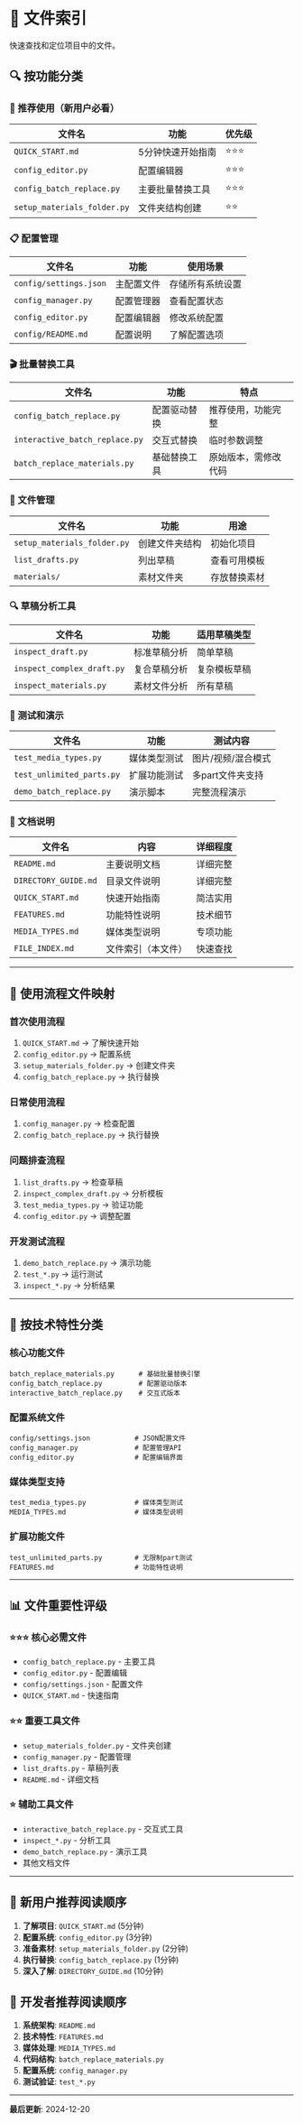 # 📑 文件索引

快速查找和定位项目中的文件。

## 🔍 按功能分类

### 🎯 推荐使用（新用户必看）
| 文件名 | 功能 | 优先级 |
|--------|------|--------|
| `QUICK_START.md` | 5分钟快速开始指南 | ⭐⭐⭐ |
| `config_editor.py` | 配置编辑器 | ⭐⭐⭐ |
| `config_batch_replace.py` | 主要批量替换工具 | ⭐⭐⭐ |
| `setup_materials_folder.py` | 文件夹结构创建 | ⭐⭐ |

### 📋 配置管理
| 文件名 | 功能 | 使用场景 |
|--------|------|----------|
| `config/settings.json` | 主配置文件 | 存储所有系统设置 |
| `config_manager.py` | 配置管理器 | 查看配置状态 |
| `config_editor.py` | 配置编辑器 | 修改系统配置 |
| `config/README.md` | 配置说明 | 了解配置选项 |

### 🎬 批量替换工具
| 文件名 | 功能 | 特点 |
|--------|------|------|
| `config_batch_replace.py` | 配置驱动替换 | 推荐使用，功能完整 |
| `interactive_batch_replace.py` | 交互式替换 | 临时参数调整 |
| `batch_replace_materials.py` | 基础替换工具 | 原始版本，需修改代码 |

### 📁 文件管理
| 文件名 | 功能 | 用途 |
|--------|------|------|
| `setup_materials_folder.py` | 创建文件夹结构 | 初始化项目 |
| `list_drafts.py` | 列出草稿 | 查看可用模板 |
| `materials/` | 素材文件夹 | 存放替换素材 |

### 🔍 草稿分析工具
| 文件名 | 功能 | 适用草稿类型 |
|--------|------|-------------|
| `inspect_draft.py` | 标准草稿分析 | 简单草稿 |
| `inspect_complex_draft.py` | 复合草稿分析 | 复杂模板草稿 |
| `inspect_materials.py` | 素材文件分析 | 所有草稿 |

### 🧪 测试和演示
| 文件名 | 功能 | 测试内容 |
|--------|------|----------|
| `test_media_types.py` | 媒体类型测试 | 图片/视频/混合模式 |
| `test_unlimited_parts.py` | 扩展功能测试 | 多part文件夹支持 |
| `demo_batch_replace.py` | 演示脚本 | 完整流程演示 |

### 📖 文档说明
| 文件名 | 内容 | 详细程度 |
|--------|------|----------|
| `README.md` | 主要说明文档 | 详细完整 |
| `DIRECTORY_GUIDE.md` | 目录文件说明 | 详细完整 |
| `QUICK_START.md` | 快速开始指南 | 简洁实用 |
| `FEATURES.md` | 功能特性说明 | 技术细节 |
| `MEDIA_TYPES.md` | 媒体类型说明 | 专项功能 |
| `FILE_INDEX.md` | 文件索引（本文件） | 快速查找 |

---

## 🚀 使用流程文件映射

### 首次使用流程
1. `QUICK_START.md` → 了解快速开始
2. `config_editor.py` → 配置系统
3. `setup_materials_folder.py` → 创建文件夹
4. `config_batch_replace.py` → 执行替换

### 日常使用流程
1. `config_manager.py` → 检查配置
2. `config_batch_replace.py` → 执行替换

### 问题排查流程
1. `list_drafts.py` → 检查草稿
2. `inspect_complex_draft.py` → 分析模板
3. `test_media_types.py` → 验证功能
4. `config_editor.py` → 调整配置

### 开发测试流程
1. `demo_batch_replace.py` → 演示功能
2. `test_*.py` → 运行测试
3. `inspect_*.py` → 分析结果

---

## 🔧 按技术特性分类

### 核心功能文件
```
batch_replace_materials.py      # 基础批量替换引擎
config_batch_replace.py         # 配置驱动版本
interactive_batch_replace.py    # 交互式版本
```

### 配置系统文件
```
config/settings.json           # JSON配置文件
config_manager.py              # 配置管理API
config_editor.py               # 配置编辑界面
```

### 媒体类型支持
```
test_media_types.py            # 媒体类型测试
MEDIA_TYPES.md                 # 媒体类型说明
```

### 扩展功能文件
```
test_unlimited_parts.py        # 无限制part测试
FEATURES.md                    # 功能特性说明
```

---

## 📊 文件重要性评级

### ⭐⭐⭐ 核心必需文件
- `config_batch_replace.py` - 主要工具
- `config_editor.py` - 配置编辑
- `config/settings.json` - 配置文件
- `QUICK_START.md` - 快速指南

### ⭐⭐ 重要工具文件
- `setup_materials_folder.py` - 文件夹创建
- `config_manager.py` - 配置管理
- `list_drafts.py` - 草稿列表
- `README.md` - 详细文档

### ⭐ 辅助工具文件
- `interactive_batch_replace.py` - 交互式工具
- `inspect_*.py` - 分析工具
- `demo_batch_replace.py` - 演示工具
- 其他文档文件

---

## 🎯 新用户推荐阅读顺序

1. **了解项目**: `QUICK_START.md` (5分钟)
2. **配置系统**: `config_editor.py` (3分钟)
3. **准备素材**: `setup_materials_folder.py` (2分钟)
4. **执行替换**: `config_batch_replace.py` (1分钟)
5. **深入了解**: `DIRECTORY_GUIDE.md` (10分钟)

## 🔧 开发者推荐阅读顺序

1. **系统架构**: `README.md`
2. **技术特性**: `FEATURES.md`
3. **媒体处理**: `MEDIA_TYPES.md`
4. **代码结构**: `batch_replace_materials.py`
5. **配置系统**: `config_manager.py`
6. **测试验证**: `test_*.py`

---

**最后更新**: 2024-12-20